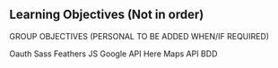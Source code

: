 Learning Objectives (Not in order)  
-------------------

GROUP OBJECTIVES (PERSONAL TO BE ADDED WHEN/IF REQUIRED)

Oauth
Sass
Feathers JS
Google API 
Here Maps API
BDD
